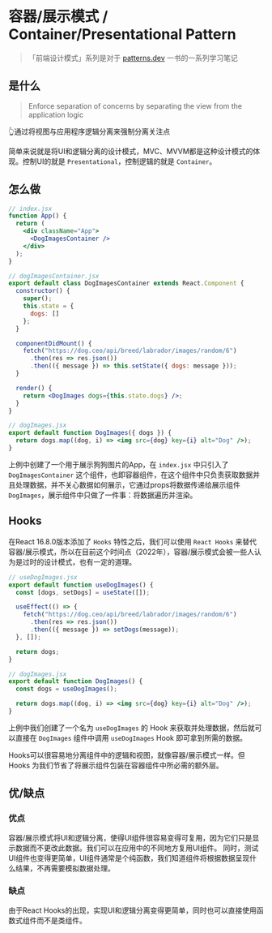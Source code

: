 # 容器/展示模式 / Container/Presentational Pattern

> 「前端设计模式」系列是对于 [patterns.dev](https://www.patterns.dev/) 一书的一系列学习笔记

## 是什么

> Enforce separation of concerns by separating the view from the application logic

👆通过将视图与应用程序逻辑分离来强制分离关注点

简单来说就是将UI和逻辑分离的设计模式，MVC、MVVM都是这种设计模式的体现。控制UI的就是 `Presentational`，控制逻辑的就是 `Container`。

## 怎么做

```jsx
// index.jsx
function App() {
  return (
    <div className="App">
      <DogImagesContainer />
    </div>
  );
}

// dogImagesContainer.jsx
export default class DogImagesContainer extends React.Component {
  constructor() {
    super();
    this.state = {
      dogs: []
    };
  }

  componentDidMount() {
    fetch("https://dog.ceo/api/breed/labrador/images/random/6")
      .then(res => res.json())
      .then(({ message }) => this.setState({ dogs: message }));
  }

  render() {
    return <DogImages dogs={this.state.dogs} />;
  }
}

// dogImages.jsx
export default function DogImages({ dogs }) {
  return dogs.map((dog, i) => <img src={dog} key={i} alt="Dog" />);
}
```

上例中创建了一个用于展示狗狗图片的App，在 `index.jsx` 中只引入了 `DogImagesContainer` 这个组件，也即容器组件，在这个组件中只负责获取数据并且处理数据，并不关心数据如何展示，它通过props将数据传递给展示组件 `DogImages`，展示组件中只做了一件事：将数据遍历并渲染。

## Hooks
在React 16.8.0版本添加了 `Hooks` 特性之后，我们可以使用 `React Hooks` 来替代容器/展示模式，所以在目前这个时间点（2022年），容器/展示模式会被一些人认为是过时的设计模式，也有一定的道理。
```jsx
// useDogImages.jsx
export default function useDogImages() {
  const [dogs, setDogs] = useState([]);

  useEffect(() => {
    fetch("https://dog.ceo/api/breed/labrador/images/random/6")
      .then(res => res.json())
      .then(({ message }) => setDogs(message));
  }, []);

  return dogs;
}

// dogImages.jsx
export default function DogImages() {
  const dogs = useDogImages();

  return dogs.map((dog, i) => <img src={dog} key={i} alt="Dog" />);
}
```

上例中我们创建了一个名为 `useDogImages` 的 Hook 来获取并处理数据，然后就可以直接在 `DogImages` 组件中调用 `useDogImages` Hook 即可拿到所需的数据。

Hooks可以很容易地分离组件中的逻辑和视图，就像容器/展示模式一样。但 Hooks 为我们节省了将展示组件包装在容器组件中所必需的额外层。

## 优/缺点
### 优点
容器/展示模式将UI和逻辑分离，使得UI组件很容易变得可复用，因为它们只是显示数据而不更改此数据。我们可以在应用中的不同地方复用UI组件。
同时，测试UI组件也变得更简单，UI组件通常是个纯函数，我们知道组件将根据数据呈现什么结果，不再需要模拟数据处理。

### 缺点
由于React Hooks的出现，实现UI和逻辑分离变得更简单，同时也可以直接使用函数式组件而不是类组件。